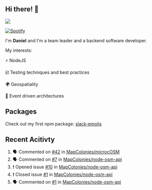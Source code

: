 ## Hi there! 👋

<p>
  <img src="https://github-readme-stats.vercel.app/api?username=syncush&theme=tokyonight">
</p>

[![Spotify](https://novatorem-rust.vercel.app/api/spotify)](https://open.spotify.com/user/syncush)

I'm **Daniel** and I'm a team leader and a backend software developer.

My interests:

⚡ NodeJS

☑️ Testing techniques and best practices

🌍 Geospatiality

🧠 Event driven architectures

## Packages
Check out my first npm package: [slack-emojis](https://www.npmjs.com/package/slack-emojis)

## Recent Acitivty
<!--START_SECTION:activity-->
1. 🗣 Commented on [#42](https://github.com/MapColonies/microcOSM/issues/42) in [MapColonies/microcOSM](https://github.com/MapColonies/microcOSM)
2. 🗣 Commented on [#7](https://github.com/MapColonies/node-osm-api/issues/7) in [MapColonies/node-osm-api](https://github.com/MapColonies/node-osm-api)
3. ❗️ Opened issue [#10](https://github.com/MapColonies/node-osm-api/issues/10) in [MapColonies/node-osm-api](https://github.com/MapColonies/node-osm-api)
4. ❗️ Closed issue [#1](https://github.com/MapColonies/node-osm-api/issues/1) in [MapColonies/node-osm-api](https://github.com/MapColonies/node-osm-api)
5. 🗣 Commented on [#1](https://github.com/MapColonies/node-osm-api/issues/1) in [MapColonies/node-osm-api](https://github.com/MapColonies/node-osm-api)
<!--END_SECTION:activity-->
